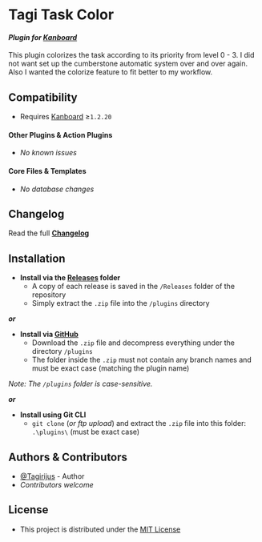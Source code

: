 # Tagi Task Color

#### _Plugin for [Kanboard](https://github.com/fguillot/kanboard "Kanboard - Kanban Project Management Software")_

This plugin colorizes the task according to its priority from level 0 - 3. I did not want set up the cumberstone automatic system over and over again. Also I wanted the colorize feature to fit better to my workflow.


Compatibility
-------------

- Requires [Kanboard](https://github.com/fguillot/kanboard "Kanboard - Kanban Project Management Software") ≥`1.2.20`

#### Other Plugins & Action Plugins
- _No known issues_
#### Core Files & Templates
- _No database changes_


Changelog
---------

Read the full [**Changelog**](../master/changelog.md "See changes")
 

Installation
------------

- **Install via the [Releases](../master/Releases/ "A copy of each release is saved in the folder") folder**
  - A copy of each release is saved in the `/Releases` folder of the repository
  - Simply extract the `.zip` file into the `/plugins` directory

**_or_**

- **Install via [GitHub](https://github.com/ "Find the correct plugin from the list of repositories")**
  - Download the `.zip` file and decompress everything under the directory `/plugins`
  - The folder inside the `.zip` must not contain any branch names and must be exact case (matching the plugin name)

_Note: The `/plugins` folder is case-sensitive._

**_or_**

- **Install using Git CLI**
  - `git clone` (_or ftp upload_) and extract the `.zip` file into this folder: `.\plugins\` (must be exact case)


Authors & Contributors
----------------------

- [@Tagirijus](https://github.com/tagirijus) - Author
- _Contributors welcome_


License
-------
- This project is distributed under the [MIT License](../master/LICENSE "Read The MIT license")
